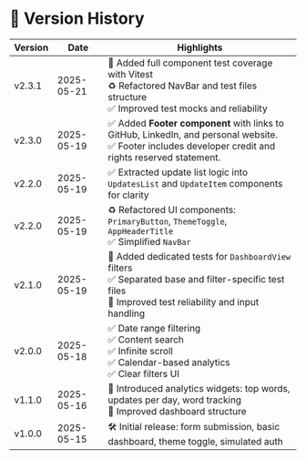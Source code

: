 
# 📌 Version History

| Version   | Date         | Highlights                                                                                  |
|-----------|--------------|---------------------------------------------------------------------------------------------|
| v2.3.1    | 2025-05-21   | 🧪 Added full component test coverage with Vitest<br>♻️ Refactored NavBar and test files structure<br>✅ Improved test mocks and reliability |
| v2.3.0    | 2025-05-19   | ✅ Added **Footer component** with links to GitHub, LinkedIn, and personal website.<br> ✅ Footer includes developer credit and rights reserved statement.|
| v2.2.0    | 2025-05-19   | ✅ Extracted update list logic into `UpdatesList` and `UpdateItem` components for clarity   |
| v2.2.0    | 2025-05-19   | ♻️ Refactored UI components: `PrimaryButton`, `ThemeToggle`, `AppHeaderTitle` <br>✅ Simplified `NavBar` |
| v2.1.0    | 2025-05-19   | 🧪 Added dedicated tests for `DashboardView` filters<br>✅ Separated base and filter-specific test files<br>🧼 Improved test reliability and input handling |
| v2.0.0    | 2025-05-18   | ✅ Date range filtering<br>✅ Content search<br>✅ Infinite scroll<br>✅ Calendar-based analytics<br>✅ Clear filters UI |
| v1.1.0    | 2025-05-16   | 🧩 Introduced analytics widgets: top words, updates per day, word tracking<br>🎨 Improved dashboard structure |
| v1.0.0    | 2025-05-15   | 🛠 Initial release: form submission, basic dashboard, theme toggle, simulated auth          |
